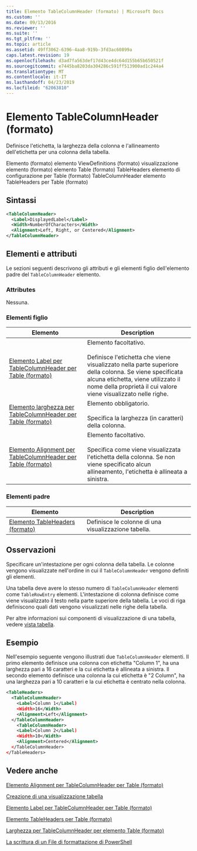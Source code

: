 ```yaml
---
title: Elemento TableColumnHeader (formato) | Microsoft Docs
ms.custom: ''
ms.date: 09/13/2016
ms.reviewer: ''
ms.suite: ''
ms.tgt_pltfrm: ''
ms.topic: article
ms.assetid: 49ff3062-6396-4aa8-919b-3fd3ac60899a
caps.latest.revision: 19
ms.openlocfilehash: d3ad7fa563def17d43ce4dc64d155b65b650521f
ms.sourcegitcommit: e7445ba8203da304286c591ff513900ad1c244a4
ms.translationtype: MT
ms.contentlocale: it-IT
ms.lasthandoff: 04/23/2019
ms.locfileid: "62063810"
---
```

# <a name="tablecolumnheader-element-format"></a>Elemento TableColumnHeader (formato)

Definisce l'etichetta, la larghezza della colonna e l'allineamento dell'etichetta per una colonna della tabella.

Elemento (formato) elemento ViewDefinitions (formato) visualizzazione elemento (formato) elemento Table (formato) TableHeaders elemento di configurazione per Table (formato) TableColumnHeader elemento TableHeaders per Table (formato)

## <a name="syntax"></a>Sintassi

```xml
<TableColumnHeader>
  <Label>DisplayedLabel</Label>
  <Width>NumberOfCharacters</Width>
  <Alignment>Left, Right, or Centered</Alignment>
</TableColumnHeader>
```

## <a name="attributes-and-elements"></a>Elementi e attributi

Le sezioni seguenti descrivono gli attributi e gli elementi figlio dell'elemento padre del `TableColumnHeader` elemento.

### <a name="attributes"></a>Attributes

Nessuna.

### <a name="child-elements"></a>Elementi figlio

|Elemento|Description|
|-------------|-----------------|
|[Elemento Label per TableColumnHeader per Table (formato)](./label-element-for-tablecolumnheader-for-tablecontrol-format.md)|Elemento facoltativo.<br /><br /> Definisce l'etichetta che viene visualizzato nella parte superiore della colonna. Se viene specificata alcuna etichetta, viene utilizzato il nome della proprietà il cui valore viene visualizzato nelle righe.|
|[Elemento larghezza per TableColumnHeader per Table (formato)](./width-element-for-tablecolumnheader-for-tablecontrol-format.md)|Elemento obbligatorio.<br /><br /> Specifica la larghezza (in caratteri) della colonna.|
|[Elemento Alignment per TableColumnHeader per Table (formato)](./alignment-element-for-tablecolumnheader-for-tablecontrol-format.md)|Elemento facoltativo.<br /><br /> Specifica come viene visualizzata l'etichetta della colonna. Se non viene specificato alcun allineamento, l'etichetta è allineata a sinistra.|

### <a name="parent-elements"></a>Elementi padre

|Elemento|Description|
|-------------|-----------------|
|[Elemento TableHeaders (formato)](./tableheaders-element-format.md)|Definisce le colonne di una visualizzazione tabella.|

## <a name="remarks"></a>Osservazioni

Specificare un'intestazione per ogni colonna della tabella. Le colonne vengono visualizzate nell'ordine in cui il `TableColumnHeader` vengono definiti gli elementi.

Una tabella deve avere lo stesso numero di `TableColumnHeader` elementi come `TableRowEntry` elementi. L'intestazione di colonna definisce come viene visualizzato il testo nella parte superiore della tabella. Le voci di riga definiscono quali dati vengono visualizzati nelle righe della tabella.

Per altre informazioni sui componenti di visualizzazione di una tabella, vedere [vista tabella](./creating-a-table-view.md).

## <a name="example"></a>Esempio

Nell'esempio seguente vengono illustrati due `TableColumnHeader` elementi. Il primo elemento definisce una colonna con etichetta "Column 1", ha una larghezza pari a 16 caratteri e la cui etichetta è allineata a sinistra. Il secondo elemento definisce una colonna la cui etichetta è "2 Column", ha una larghezza pari a 10 caratteri e la cui etichetta è centrato nella colonna.

```xml
<TableHeaders>
  <TableColumnHeader>
    <Label>Column 1</Label)
    <Width>16</Width>
    <Alignment>Left</Alignment>
  </TableColumnHeader>
    <TableColumnHeader>
    <Label>Column 2</Label)
    <Width>10</Width>
    <Alignment>Centered</Alignment>
  </TableColumnHeader>
</TableHeaders>
```

## <a name="see-also"></a>Vedere anche

[Elemento Alignment per TableColumnHeader per Table (formato)](./alignment-element-for-tablecolumnheader-for-tablecontrol-format.md)

[Creazione di una visualizzazione tabella](./creating-a-table-view.md)

[Elemento Label per TableColumnHeader per Table (formato)](./label-element-for-tablecolumnheader-for-tablecontrol-format.md)

[Elemento TableHeaders per Table (formato)](./tableheaders-element-format.md)

[Larghezza per TableColumnHeader per elemento Table (formato)](./width-element-for-tablecolumnheader-for-tablecontrol-format.md)

[La scrittura di un File di formattazione di PowerShell](./writing-a-powershell-formatting-file.md)
